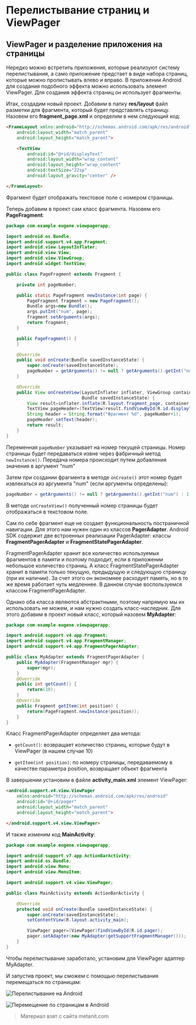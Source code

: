 # Перелистывание страниц и ViewPager

## ViewPager и разделение приложения на страницы

Нередко можно встретить приложения, которые реализуют систему перелистывания, а само приложение предстает в виде набора страниц, которые можно пролистывать влево и вправо. В приложении Android для создания подобного эффекта можно использовать элемент ViewPager. Для создания эффекта страниц он использует фрагменты.

Итак, создадим новый проект. Добавим в папку **res/layout** файл разметки для фрагмента, который будет представлять страницу. Назовем его **fragment_page.xml** и определим в нем следующий код:

```html
<FrameLayout xmlns:android="http://schemas.android.com/apk/res/android"
    android:layout_width="match_parent"
    android:layout_height="match_parent">

    <TextView
        android:id="@+id/displayText"
        android:layout_width="wrap_content"
        android:layout_height="wrap_content"
        android:textSize="22sp"
        android:layout_gravity="center" />

</FrameLayout>
```

Фрагмент будет отображать текстовое поле с номером страницы.

Теперь добавим в проект сам класс фрагмента. Назовем его **PageFragment**:

```java
package com.example.eugene.viewpagerapp;

import android.os.Bundle;
import android.support.v4.app.Fragment;
import android.view.LayoutInflater;
import android.view.View;
import android.view.ViewGroup;
import android.widget.TextView;

public class PageFragment extends Fragment {

    private int pageNumber;

    public static PageFragment newInstance(int page) {
        PageFragment fragment = new PageFragment();
        Bundle args=new Bundle();
        args.putInt("num", page);
        fragment.setArguments(args);
        return fragment;
    }

    public PageFragment() {
    }

    @Override
    public void onCreate(Bundle savedInstanceState) {
        super.onCreate(savedInstanceState);
        pageNumber = getArguments() != null ? getArguments().getInt("num") : 1;
    }

    @Override
    public View onCreateView(LayoutInflater inflater, ViewGroup container,
                             Bundle savedInstanceState) {
        View result=inflater.inflate(R.layout.fragment_page, container, false);
        TextView pageHeader=(TextView)result.findViewById(R.id.displayText);
        String header = String.format("Фрагмент %d", pageNumber+1);
        pageHeader.setText(header);
        return result;
    }
}
```

Переменная `pageNumber` указывает на номер текущей страницы. Номер страницы будет передаваться извне через фабричный метод `newInstance()`. Передача номера происходит путем добавления значения в аргумент "num"

Затем при создании фрагмента в методе `onCreate()` этот номер будет извлекаться из аргумента "num" (если аргументы определены):

```java
pageNumber = getArguments() != null ? getArguments().getInt("num") : 1;
```

В методе `onCreateView()` полученный номер страницы будет отображаться в текстовом поле.

Сам по себе фрагмент еще не создает функциональность постраничной навигации. Для этого нам нужен один из классов **PagerAdapter**. Android SDK содержит две встроенных реализации PagerAdapter: классы **FragmentPagerAdapter** и **FragmentStatePagerAdapter**.

FragmentPagerAdapter хранит все количество используемых фрагментов в памяти и поэтому подходит, если в приложении небольшое количество страниц. А класс FragmentStatePagerAdapter хранит в памяти только текущую, предыдущую и следующую страницу (при их наличии). За счет этого он экономнее расходует память, но в то же время работает чуть медленнее. В данном случае воспользуемся классом FragmentPagerAdapter.

Однако оба класса являются абстрактными, поэтому напрямую мы их использовать не можем, и нам нужно создать класс-наследник. Для этого добавим в проект новый класс, который назовем **MyAdapter**:

```java
package com.example.eugene.viewpagerapp;

import android.support.v4.app.Fragment;
import android.support.v4.app.FragmentManager;
import android.support.v4.app.FragmentPagerAdapter;

public class MyAdapter extends FragmentPagerAdapter {
    public MyAdapter(FragmentManager mgr) {
        super(mgr);
    }
    @Override
    public int getCount() {
        return(10);
    }
    @Override
    public Fragment getItem(int position) {
        return(PageFragment.newInstance(position));
    }
}
```

Класс FragmentPagerAdapter определяет два метода:

- `getCount()`: возвращает количество страниц, которые будут в ViewPager (в нашем случае 10)

- `getItem(int position)`: по номеру страницы, передаваемому в качестве параметра position, возвращает объект фрагмента

В завершении установим в файле **activity_main.xml** элемент ViewPager:

```html
<android.support.v4.view.ViewPager  
    xmlns:android="http://schemas.android.com/apk/res/android"
    android:id="@+id/pager"
    android:layout_width="match_parent"
    android:layout_height="match_parent">

</android.support.v4.view.ViewPager>
```

И также изменим код **MainActivity**:

```java
package com.example.eugene.viewpagerapp;

import android.support.v7.app.ActionBarActivity;
import android.os.Bundle;
import android.view.Menu;
import android.view.MenuItem;

import android.support.v4.view.ViewPager;

public class MainActivity extends ActionBarActivity {

    @Override
    protected void onCreate(Bundle savedInstanceState) {
        super.onCreate(savedInstanceState);
        setContentView(R.layout.activity_main);

        ViewPager pager=(ViewPager)findViewById(R.id.pager);
        pager.setAdapter(new MyAdapter(getSupportFragmentManager()));
    }
}
```

Чтобы перелистывание заработало, установим для ViewPager адаптер MyAdapter.

И запустив проект, мы сможем с помощью перелистывания перемещаться по страницам:

![Перелистывание на Android](https://metanit.com/java/android/pics/pageviewer1.png)

![Перемещение по страницам в Android](https://metanit.com/java/android/pics/pageviewer2.png)


> Материал взят с сайта metanit.com